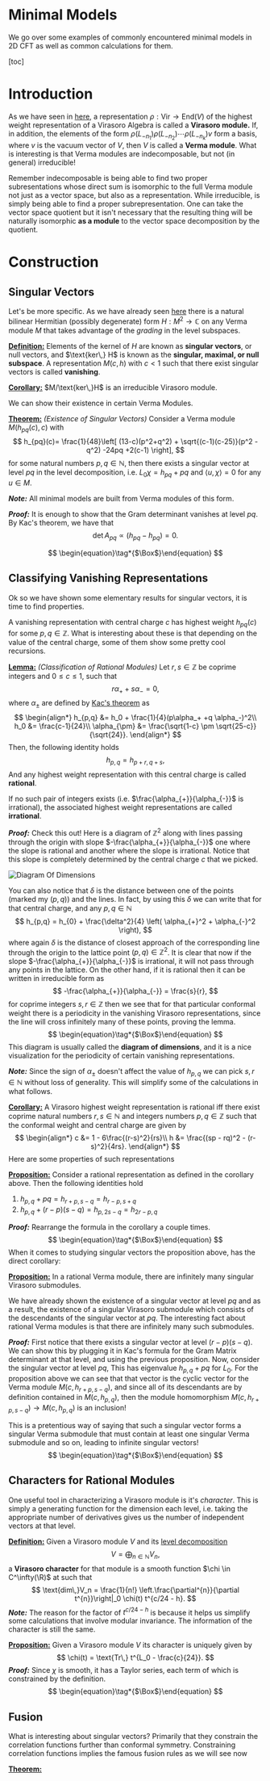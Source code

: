 # Minimal Models

We go over some examples of commonly encountered minimal models in 2D CFT as well as common calculations for them.

[toc]

# Introduction

As we have seen in [here](../Quantum_Fields/Virasoro_Algebra.md), a representation $\rho: \text{Vir} \to \text{End}(V)$  of the highest weight representation of a Virasoro Algebra is called a **Virasoro module.** If, in addition, the elements of the form $\rho(L_{-n_1})\rho(L_{-n_2})\cdots\rho(L_{-n_k}) v$ form a basis, where $v$ is the vacuum vector of $V$, then $V$ is called a **Verma module**. What is interesting is that Verma modules are indecomposable, but not (in general) irreducible!

Remember indecomposable is being able to find two proper subresentations whose direct sum is isomorphic to the full Verma module not just as a vector space, but also as a representation. While irreducible, is simply being able to find a proper subrepresentation. One can take the vector space quotient but it isn't necessary  that the resulting thing will be naturally isomorphic **as a module** to the vector space decomposition by the quotient.



# Construction

## Singular Vectors

Let's be more specific. As we have already seen [here](../Quantum_Fields/Virasoro_Algebra.md) there is a natural bilinear Hermitian (possibly degenerate) form $H: M^2 \to \mathbb{C}$ on any Verma module $M$ that takes advantage of the *grading* in the level subspaces. 

**<u>Definition:</u>** Elements of the kernel of $H$ are known as **singular vectors**, or null vectors, and $\text{ker\,} H$ is known as the **singular, maximal, or null subspace**. A representation $M(c,h)$ with $c<1$ such that there exist singular vectors is called **vanishing**. 

**<u>Corollary:</u>** $M/\text{ker\,}H$ is an irreducible Virasoro module. 

We can show their existence in certain Verma Modules. 

**<u>Theorem:</u>** *(Existence of Singular Vectors)* Consider a Verma module $M(h_{pq}(c),c)$ with 
$$
h_{pq}(c)= \frac{1}{48}\left[ (13-c)(p^2+q^2) + \sqrt{(c-1)(c-25)}(p^2 -q^2) -24pq +2(c-1) \right],
$$
 for some natural numbers $p,q \in \mathbb{N}$, then there exists a singular vector at level $pq$ in the level decomposition, i.e. $L_0 \chi = h_{pq} + pq$ and $\langle u,\chi \rangle = 0$ for any $u\in M$.

***Note:*** All minimal models are built from Verma modules of this form. 

***Proof:*** It is enough to show that the Gram determinant vanishes at level $pq$. By Kac's theorem, we have that
$$
\det A_{pq} \propto (h_{pq}-h_{pq}) = 0.
$$

$$
\begin{equation}\tag*{$\Box$}\end{equation}
$$

## Classifying Vanishing Representations

Ok so we have shown some elementary results for singular vectors, it is time to find properties.

A vanishing representation with central charge $c$ has highest weight $h_{pq}(c)$ for some $p,q \in \mathbb{Z}$. What is interesting about these is that depending on the value of the central charge, some of them show some pretty cool recursions. 

**<u>Lemma:</u>** *(Classification of Rational Modules)* Let $r,s \in \mathbb{Z}$ be coprime integers and $0\leq c\leq 1$, such that
$$
r\alpha_{+} + s\alpha_{-} = 0,
$$
where $\alpha_{\pm}$ are defined by [Kac's theorem](../Quantum_Fields/Virasoro_Algebra.md#Kac-Determinant) as 
$$
\begin{align*}
h_{p,q} &= h_0 + \frac{1}{4}(p\alpha_+ +q \alpha_-)^2\\
h_0 &= \frac{c-1}{24}\\
\alpha_{\pm} &= \frac{\sqrt{1-c} \pm \sqrt{25-c}}{\sqrt{24}}.
\end{align*}
$$
Then, the following identity holds
$$
h_{p,q} = h_{p+r,q+s},
$$
And any highest weight representation with this central charge is called **rational**.

If no such pair of integers exists (i.e. $\frac{\alpha_{+}}{\alpha_{-}}$ is irrational), the associated highest weight representations are called **irrational**. 

***Proof:*** Check this out! Here is a diagram of $\mathbb{Z}^2$ along with lines passing through the origin with slope $-\frac{\alpha_{+}}{\alpha_{-}}$ one where the slope is rational and another where the slope is irrational. Notice that this slope is completely determined by the central charge $c$ that we picked.

![Diagram Of Dimensions](_Minimal_Models.assets/lattice.svg)

You can also notice that $\delta$ is the distance between one of the points (marked my $(p,q)$) and the lines. In fact, by using this $\delta$ we can write that for that central charge, and any $p,q \in \mathbb{N}$ 
$$
h_{p,q} = h_{0} + \frac{\delta^2}{4} \left( \alpha_{+}^2 + \alpha_{-}^2 \right),
$$
where again $\delta$ is the distance of closest approach of the corresponding line through the origin to the lattice point $(p,q)\in \mathbb{Z}^2$. It is clear that now if the slope $-\frac{\alpha_{+}}{\alpha_{-}}$ is irrational, it will not pass through any points in the lattice. On the other hand, if it is rational then it can be written in irreducible form as
$$
-\frac{\alpha_{+}}{\alpha_{-}} = \frac{s}{r},
$$
for coprime integers $s,r \in \mathbb{Z}$ then we see that for that particular conformal weight there is a periodicity in the vanishing Virasoro representations, since the line will cross infinitely many of these points, proving the lemma. 
$$
\begin{equation}\tag*{$\Box$}\end{equation}
$$
This diagram is usually called the **diagram of dimensions**, and it is a nice visualization for the periodicity of certain vanishing representations. 

***Note:*** Since the sign of $\alpha_\pm$ doesn't affect the value of $h_{p,q}$ we can pick $s,r \in \mathbb{N}$ without loss of generality. This will simplify some of the calculations in what follows. 

**<u>Corollary:</u>** A Virasoro highest weight representation is rational iff there exist coprime natural numbers $r,s \in \mathbb{N}$ and integers numbers $p,q \in \mathbb{Z}$ such that the conformal weight and central charge are given by
$$
\begin{align*}
c &= 1 - 6\frac{(r-s)^2}{rs}\\
h &= \frac{(sp - rq)^2 - (r-s)^2}{4rs}.
\end{align*}
$$
Here are some properties of such representations

**<u>Proposition:</u>** Consider a rational representation as defined in the corollary above. Then the following identities hold

1. $h_{p,q} + pq = h_{r+p,s-q} = h_{r-p,s+q}$
2. $h_{p,q}+(r-p)(s-q) = h_{p,2s-q} = h_{2r-p,q}$

***Proof:*** Rearrange the formula in the corollary a couple times. 
$$
\begin{equation}\tag*{$\Box$}\end{equation}
$$
When it comes to studying singular vectors the proposition above, has the direct corollary:

**<u>Proposition:</u>** In a rational Verma module, there are infinitely many singular Virasoro submodules.

We have already shown the existence of a singular vector at level $pq$ and as a result, the existence of a singular Virasoro submodule which consists of the descendants of the singular vector at $pq$. The interesting fact about rational Verma modules is that there are infinitely many such submodules.

***Proof:*** First notice that there exists a singular vector at level $(r-p)(s-q)$. We can show this by plugging it in Kac's formula for the Gram Matrix determinant at that level, and using the previous proposition. Now, consider the singular vector at level $pq$, This has eigenvalue $h_{p,q} + pq$ for $L_0$. For the proposition above we can see that that vector is the cyclic vector for the Verma module $M(c,h_{r+p,s-q})$, and since all of its descendants are by definition contained in $M(c,h_{p,q})$, then the module homomorphism $M(c,h_{r+p,s-q}) \to M(c,h_{p,q})$ is an inclusion!

This is a pretentious way of saying that such a singular vector forms a singular Verma submodule that must contain at least one singular Verma submodule and so on, leading to infinite singular vectors!
$$
\begin{equation}\tag*{$\Box$}\end{equation}
$$

## Characters for Rational Modules

One useful tool in characterizing a Virasoro module is it's *character*. This is simply a generating function for the dimension each level, i.e. taking the appropriate number of derivatives gives us the number of independent vectors at that level. 

**<u>Definition:</u>** Given a Virasoro module $V$ and its [level decomposition](../Quantum_Fields/Virasoro_Algebra.md#Representations-of-Virasoro-Algebra)
$$
V = \bigoplus_{n\in \mathbb{N}} V_n,
$$
 a **Virasoro character** for that module is a smooth function $\chi \in C^\infty(\R)$ at such that 
$$
\text{dim\,}V_n = \frac{1}{n!} \left.\frac{\partial^{n}}{\partial t^{n}}\right|_0 \chi(t) t^{c/24 - h}.
$$
***Note:*** The reason for the factor of $t^{c/24 - h}$ is because it helps us simplify some calculations that involve modular invariance. The information of the character is still the same.

**<u>Proposition:</u>** Given a Virasoro module $V$ its character is uniquely given by
$$
\chi(t) = \text{Tr\,} t^{L_0 - \frac{c}{24}}.
$$
***Proof:*** Since $\chi$ is smooth, it has a Taylor series, each term of which is constrained by the definition.
$$
\begin{equation}\tag*{$\Box$}\end{equation} 
$$




## Fusion

What is interesting about singular vectors? Primarily that they constrain the correlation functions further than conformal symmetry. Constraining correlation functions implies the famous fusion rules as we will see now

**<u>Theorem:</u>** 







